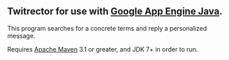 ## Twitrector for use with [Google App Engine Java](http://appengine.google.com).

This program searches for a concrete terms and reply a personalized message.

Requires [Apache Maven](http://maven.apache.org) 3.1 or greater, and JDK 7+ in order to run.
